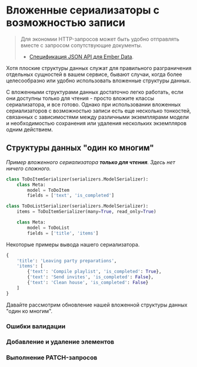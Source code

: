 <!-- TRANSLATED by md-translate -->
# Вложенные сериализаторы с возможностью записи

> Для экономии HTTP-запросов может быть удобно отправлять вместе с запросом сопутствующие документы.
>
> - [Спецификация JSON API для Ember Data](http://jsonapi.org/format/#url-based-json-api).

Хотя плоские структуры данных служат для правильного разграничения отдельных сущностей в вашем сервисе, бывают случаи, когда более целесообразно или удобно использовать вложенные структуры данных.

С вложенными структурами данных достаточно легко работать, если они доступны только для чтения - просто вложите классы сериализатора, и все готово. Однако при использовании вложенных сериализаторов с возможностью записи есть еще несколько тонкостей, связанных с зависимостями между различными экземплярами модели и необходимостью сохранения или удаления нескольких экземпляров одним действием.

## Структуры данных "один ко многим"

*Пример вложенного сериализатора **только для чтения**. Здесь нет ничего сложного.*

```python
class ToDoItemSerializer(serializers.ModelSerializer):
    class Meta:
        model = ToDoItem
        fields = ['text', 'is_completed']

class ToDoListSerializer(serializers.ModelSerializer):
    items = ToDoItemSerializer(many=True, read_only=True)

    class Meta:
        model = ToDoList
        fields = ['title', 'items']
```

Некоторые примеры вывода нашего сериализатора.

```python
{
    'title': 'Leaving party preparations',
    'items': [
        {'text': 'Compile playlist', 'is_completed': True},
        {'text': 'Send invites', 'is_completed': False},
        {'text': 'Clean house', 'is_completed': False}
    ]
}
```

Давайте рассмотрим обновление нашей вложенной структуры данных "один ко многим".

### Ошибки валидации

### Добавление и удаление элементов

### Выполнение PATCH-запросов
